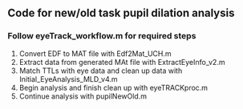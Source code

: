 ## Code for new/old task pupil dilation analysis 

### Follow eyeTrack_workflow.m for required steps
1. Convert EDF to MAT file with Edf2Mat_UCH.m
2. Extract data from generated MAt file with ExtractEyeInfo_v2.m
3. Match TTLs with eye data and clean up data with Initial_EyeAnalysis_MLD_v4.m
4. Begin analysis and finish clean up with eyeTRACKproc.m
5. Continue analysis with pupilNewOld.m
